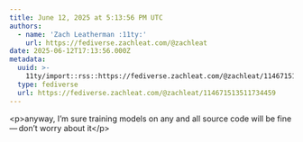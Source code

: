 ```yaml
---
title: June 12, 2025 at 5:13:56 PM UTC
authors:
  - name: 'Zach Leatherman :11ty:'
    url: https://fediverse.zachleat.com/@zachleat
date: 2025-06-12T17:13:56.000Z
metadata:
  uuid: >-
    11ty/import::rss::https://fediverse.zachleat.com/@zachleat/114671513511734459
  type: fediverse
  url: https://fediverse.zachleat.com/@zachleat/114671513511734459
---
```

\<p>anyway, I’m sure training models on any and all source code will be fine — don’t worry about it\</p>